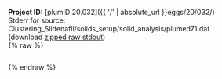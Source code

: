 **Project ID:** [plumID:20.032]({{ '/' | absolute_url }}eggs/20/032/)  
Stderr for source:  Clustering_Sildenafil/solids_setup/solid_analysis/plumed71.dat   
(download [zipped raw stdout](plumed71.dat.plumed_master.stdout.txt.zip))  
{% raw %}
<pre>
</pre>
{% endraw %}

